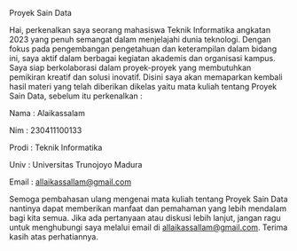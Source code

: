 Proyek Sain Data

Hai, perkenalkan saya seorang mahasiswa Teknik Informatika angkatan 2023 yang penuh semangat dalam menjelajahi dunia teknologi. Dengan fokus pada pengembangan pengetahuan dan keterampilan dalam bidang ini, saya aktif dalam berbagai kegiatan akademis dan organisasi kampus. Saya siap berkolaborasi dalam proyek-proyek yang membutuhkan pemikiran kreatif dan solusi inovatif. Disini saya akan memaparkan kembali hasil materi yang telah diberikan dikelas yaitu mata kuliah tentang Proyek Sain Data, sebelum itu perkenalkan :

Nama : Alaikassalam

Nim : 230411100133

Prodi : Teknik Informatika

Univ : Universitas Trunojoyo Madura

Email : allaikassallam@gmail.com

Semoga pembahasan ulang mengenai mata kuliah tentang Proyek Sain Data nantinya dapat memberikan manfaat dan pemahaman yang lebih mendalam bagi kita semua. Jika ada pertanyaan atau diskusi lebih lanjut, jangan ragu untuk menghubungi saya melalui email di allaikassallam@gmail.com.
Terima kasih atas perhatiannya.